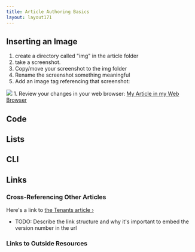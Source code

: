 ```yaml
---
title: Article Authoring Basics
layout: layout171
---
```


## Inserting an Image

1. create a directory called "img" in the article folder
1. take a screenshot.
1. Copy/move your screenshot to the img folder
1. Rename the screenshot something meaningful
1. Add an image tag referencing that screenshot:
  <img src="img/my-screenshot.png">
1. Review your changes in your web browser: <a href="/docs/17.1/meta/article-basics/">My Article in my Web Browser</a>

## Code

## Lists 

## CLI

## Links

### Cross-Referencing Other Articles

Here's a link to <a href="/docs/17.1/tenants/">the Tenants article &rsaquo;</a>

* TODO: Describe the link structure and why it's important to embed the version number in the url

### Links to Outside Resources


